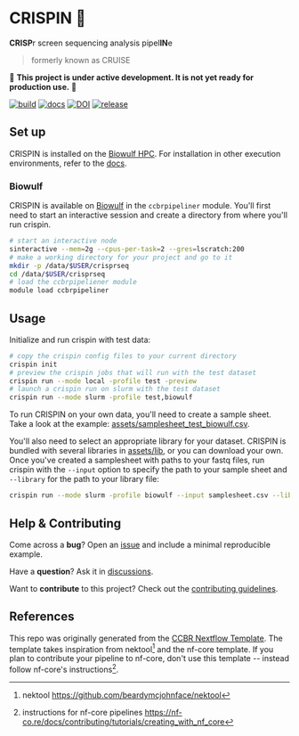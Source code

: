 # CRISPIN 🍪

**CRISP**r screen sequencing analysis pipel**IN**e

> formerly known as CRUISE

🚧 **This project is under active development. It is not yet ready for production use.** 🚧

[![build](https://github.com/CCBR/CRISPIN/actions/workflows/build.yml/badge.svg)](https://github.com/CCBR/CRISPIN/actions/workflows/build.yml)
[![docs](https://github.com/CCBR/CRISPIN/actions/workflows/docs-mkdocs.yml/badge.svg)](https://ccbr.github.io/CRISPIN/)
[![DOI](https://zenodo.org/badge/DOI/10.5281/zenodo.13844209.svg)](https://doi.org/10.5281/zenodo.13844209)
[![release](https://img.shields.io/github/v/release/CCBR/CRISPIN?color=blue&label=latest%20release)](https://github.com/CCBR/CRISPIN/releases/latest)

## Set up

CRISPIN is installed on the [Biowulf HPC](#biowulf).
For installation in other execution environments,
refer to the [docs](https://ccbr.github.io/crispin).

### Biowulf

CRISPIN is available on [Biowulf](https://hpc.nih.gov/) in the `ccbrpipeliner` module.
You'll first need to start an interactive session and create a directory from where you'll run crispin.

```sh
# start an interactive node
sinteractive --mem=2g --cpus-per-task=2 --gres=lscratch:200
# make a working directory for your project and go to it
mkdir -p /data/$USER/crisprseq
cd /data/$USER/crisprseq
# load the ccbrpipeliener module
module load ccbrpipeliner
```

## Usage

Initialize and run crispin with test data:

```sh
# copy the crispin config files to your current directory
crispin init
# preview the crispin jobs that will run with the test dataset
crispin run --mode local -profile test -preview
# launch a crispin run on slurm with the test dataset
crispin run --mode slurm -profile test,biowulf
```

To run CRISPIN on your own data, you'll need to create a sample sheet.
Take a look at the example:
[assets/samplesheet_test_biowulf.csv](https://github.com/CCBR/CRISPIN/tree/main/assets/samplesheet_test_biowulf.csv).

You'll also need to select an appropriate library for your dataset.
CRISPIN is bundled with several libraries in [assets/lib](https://github.com/CCBR/CRISPIN/tree/main/assets/lib),
or you can download your own.
Once you've created a samplesheet with paths to your fastq files,
run crispin with the `--input` option to specify the path to your sample sheet
and `--library` for the path to your library file:

```sh
crispin run --mode slurm -profile biowulf --input samplesheet.csv --library assets/lib/yusa_library.csv
```

## Help & Contributing

Come across a **bug**? Open an [issue](https://github.com/CCBR/CRISPIN/issues) and include a minimal reproducible example.

Have a **question**? Ask it in [discussions](https://github.com/CCBR/CRISPIN/discussions).

Want to **contribute** to this project? Check out the [contributing guidelines](https://github.com/CCBR/CRISPIN/tree/main/docs/CONTRIBUTING.md).

## References

This repo was originally generated from the [CCBR Nextflow Template](https://github.com/CCBR/CCBR_NextflowTemplate).
The template takes inspiration from nektool[^1] and the nf-core template.
If you plan to contribute your pipeline to nf-core, don't use this template -- instead follow nf-core's instructions[^2].

[^1]: nektool https://github.com/beardymcjohnface/nektool
[^2]: instructions for nf-core pipelines https://nf-co.re/docs/contributing/tutorials/creating_with_nf_core
